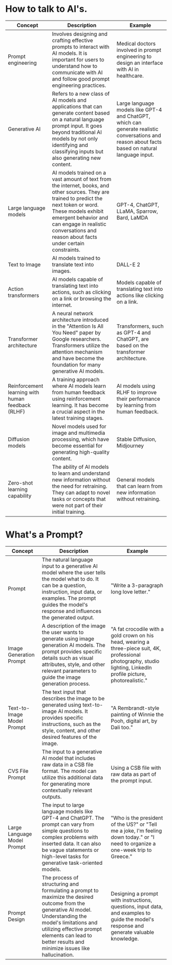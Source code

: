 # How to talk to AI's.

| Concept | Description | Example |
| --- | --- | --- |
| Prompt engineering | Involves designing and crafting effective prompts to interact with AI models. It is important for users to understand how to communicate with AI and follow good prompt engineering practices. | Medical doctors involved in prompt engineering to design an interface with AI in healthcare. |
| Generative AI | Refers to a new class of AI models and applications that can generate content based on a natural language prompt input. It goes beyond traditional AI models by not only identifying and classifying inputs but also generating new content. | Large language models like GPT-4 and ChatGPT, which can generate realistic conversations and reason about facts based on natural language input. |
| Large language models | AI models trained on a vast amount of text from the internet, books, and other sources. They are trained to predict the next token or word. These models exhibit emergent behavior and can engage in realistic conversations and reason about facts under certain constraints. | GPT-4, ChatGPT, LLaMA, Sparrow, Bard, LaMDA |
| Text to Image | AI models trained to translate text into images. | DALL-E 2 |
| Action transformers | AI models capable of translating text into actions, such as clicking on a link or browsing the internet. | Models capable of translating text into actions like clicking on a link. |
| Transformer architecture | A neural network architecture introduced in the "Attention Is All You Need" paper by Google researchers. Transformers utilize the attention mechanism and have become the foundation for many generative AI models. | Transformers, such as GPT-4 and ChatGPT, are based on the transformer architecture. |
| Reinforcement learning with human feedback (RLHF) | A training approach where AI models learn from human feedback using reinforcement learning. It has become a crucial aspect in the latest training stages. | AI models using RLHF to improve their performance by learning from human feedback. |
| Diffusion models | Novel models used for image and multimedia processing, which have become essential for generating high-quality content. | Stable Diffusion, Midjourney |
| Zero-shot learning capability | The ability of AI models to learn and understand new information without the need for retraining. They can adapt to novel tasks or concepts that were not part of their initial training. | General models that can learn from new information without retraining. |

# What's a Prompt?

| Concept | Description | Example |
| --- | --- | --- |
| Prompt | The natural language input to a generative AI model where the user tells the model what to do. It can be a question, instruction, input data, or examples. The prompt guides the model's response and influences the generated output. | "Write a 3-paragraph long love letter." |
| Image Generation Prompt | A description of the image the user wants to generate using image generation AI models. The prompt provides specific details such as visual attributes, style, and other relevant parameters to guide the image generation process. | "A fat crocodile with a gold crown on his head, wearing a three-piece suit, 4K, professional photography, studio lighting, LinkedIn profile picture, photorealistic." |
| Text-to-Image Model Prompt | The text input that describes the image to be generated using text-to-image AI models. It provides specific instructions, such as the style, content, and other desired features of the image. | "A Rembrandt-style painting of Winnie the Pooh, digital art, by Dali too." |
| CVS File Prompt | The input to a generative AI model that includes raw data in a CSB file format. The model can utilize this additional data for generating more contextually relevant outputs. | Using a CSB file with raw data as part of the prompt input. |
| Large Language Model Prompt | The input to large language models like GPT-4 and ChatGPT. The prompt can vary from simple questions to complex problems with inserted data. It can also be vague statements or high-level tasks for generative task-oriented models. | "Who is the president of the US?" or "Tell me a joke, I'm feeling down today." or "I need to organize a one-week trip to Greece." |
| Prompt Design | The process of structuring and formulating a prompt to maximize the desired outcome from the generative AI model. Understanding the model's limitations and utilizing effective prompt elements can lead to better results and minimize issues like hallucination. | Designing a prompt with instructions, questions, input data, and examples to guide the model's response and generate valuable knowledge. |
